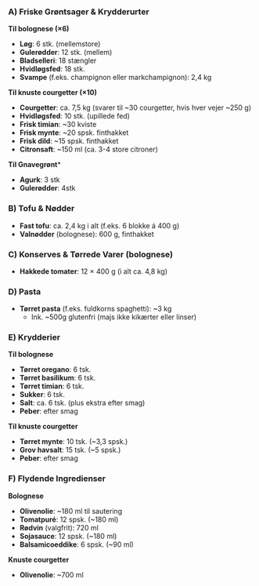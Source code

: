 ### A) Friske Grøntsager & Krydderurter

**Til bolognese (×6)**  
- **Løg**: 6 stk. (mellemstore)  
- **Gulerødder**: 12 stk. (mellem)  
- **Bladselleri**: 18 stængler  
- **Hvidløgsfed**: 18 stk.  
- **Svampe** (f.eks. champignon eller markchampignon): 2,4 kg  

**Til knuste courgetter (×10)**  
- **Courgetter**: ca. 7,5 kg (svarer til ~30 courgetter, hvis hver vejer ~250 g)  
- **Hvidløgsfed**: 10 stk. (upillede fed)  
- **Frisk timian**: ~30 kviste  
- **Frisk mynte**: ~20 spsk. finthakket  
- **Frisk dild**: ~15 spsk. finthakket  
- **Citronsaft**: ~150 ml (ca. 3-4 store citroner)

**Til Gnavegrønt***
- **Agurk**: 3 stk
- **Gulerødder**: 4stk

### B) Tofu & Nødder

- **Fast tofu**: ca. 2,4 kg i alt (f.eks. 6 blokke á 400 g)  
- **Valnødder** (bolognese): 600 g, finthakket

### C) Konserves & Tørrede Varer (bolognese)

- **Hakkede tomater**: 12 × 400 g (i alt ca. 4,8 kg)

### D) Pasta

- **Tørret pasta** (f.eks. fuldkorns spaghetti): ~3 kg
	- Ink. ~500g glutenfri (majs ikke kikærter eller linser)

### E) Krydderier

**Til bolognese**  
- **Tørret oregano**: 6 tsk.  
- **Tørret basilikum**: 6 tsk.  
- **Tørret timian**: 6 tsk.  
- **Sukker**: 6 tsk.  
- **Salt**: ca. 6 tsk. (plus ekstra efter smag)  
- **Peber**: efter smag  

**Til knuste courgetter**  
- **Tørret mynte**: 10 tsk. (~3,3 spsk.)  
- **Grov havsalt**: 15 tsk. (~5 spsk.)  
- **Peber**: efter smag  

### F) Flydende Ingredienser

**Bolognese**  
- **Olivenolie**: ~180 ml til sautering  
- **Tomatpuré**: 12 spsk. (~180 ml)  
- **Rødvin** (valgfrit): 720 ml  
- **Sojasauce**: 12 spsk. (~180 ml)  
- **Balsamicoeddike**: 6 spsk. (~90 ml)

**Knuste courgetter**  
- **Olivenolie**: ~700 ml  
